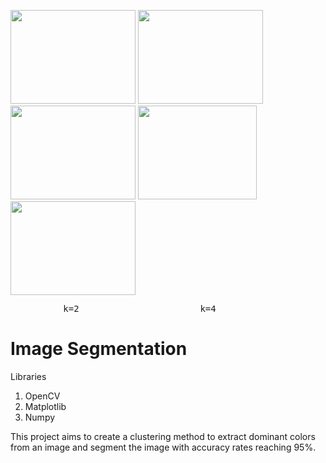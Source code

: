 <p float="centre">
  <img src="https://user-images.githubusercontent.com/120955356/231970154-cfaf3b7d-c52d-4516-8604-fac29f0cf250.png" width="200" height="150"/> 
  <img src="https://user-images.githubusercontent.com/120955356/231970182-65b23b89-de50-4045-bdb8-ebfbae8a9781.png" width="200" height="150" /> 
  <img src="https://user-images.githubusercontent.com/120955356/231970206-9fd13bc8-15a9-408c-8e37-3c394fc4c789.png" width="200" height="150" />
  <img src="https://user-images.githubusercontent.com/120955356/231970486-7edca8d5-296e-4b86-9325-c2a10c1f32db.png" width="190" height="150"/>
  <img src="https://user-images.githubusercontent.com/120955356/231970263-4c069e7c-c078-482a-be1d-671e73f78f7e.png" width="200" height="150" />
</p>
<pre>          k=2                       k=4                        k=7                        k=10                  Original Image 
</pre>

# Image Segmentation

Libraries

1. OpenCV
2. Matplotlib
3. Numpy

This project aims to create a clustering method to extract dominant colors from an image and segment the image with accuracy rates reaching 95%.
